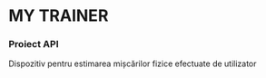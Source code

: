 # MY TRAINER
### Proiect API
Dispozitiv pentru estimarea mișcărilor fizice efectuate de utilizator

